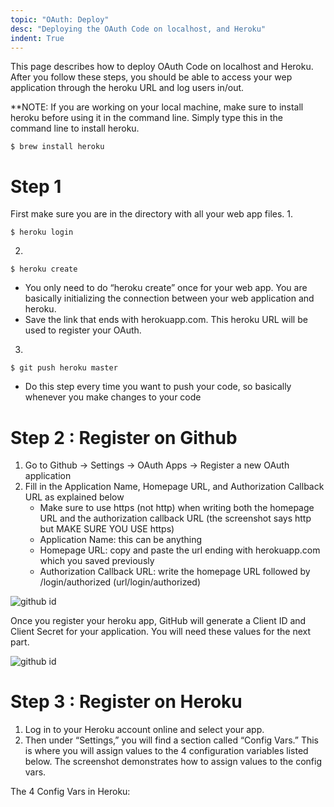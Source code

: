 ```yaml
---
topic: "OAuth: Deploy"
desc: "Deploying the OAuth Code on localhost, and Heroku"
indent: True
---
```


This page describes how to deploy OAuth Code on localhost and Heroku.
After you follow these steps, you should be able to access your wep application through the heroku URL and log users in/out.

**NOTE: If you are working on your local machine, make sure to install heroku before using it in the command line. Simply type this in the command line to install heroku.
```
$ brew install heroku
```

# Step 1
First make sure you are in the directory with all your web app files.
1. 
```
$ heroku login
```
2.
```
$ heroku create
```
   * You only need to do “heroku create” once for your web app. You are basically initializing the connection between your web application and heroku.
   * Save the link that ends with herokuapp.com. This heroku URL will be used to register your OAuth. 
3. 
```
$ git push heroku master
```
   * Do this step every time you want to push your code, so basically whenever you make changes to your code

# Step 2 : Register on Github
1. Go to Github -> Settings -> OAuth Apps -> Register a new OAuth application 
2. Fill in the Application Name, Homepage URL, and Authorization Callback URL as explained below
   * Make sure to use https (not http) when writing both the homepage URL and the authorization callback URL (the screenshot says http but MAKE SURE YOU USE https)
   * Application Name: this can be anything
   * Homepage URL: copy and paste the url ending with herokuapp.com which you saved previously
   * Authorization Callback URL: write the homepage URL followed by /login/authorized (url/login/authorized)

![github id](oauth/oauth-flask-urls-50.png)

Once you register your heroku app, GitHub will generate a Client ID and Client Secret for your application. You will need these values for the next part.

![github id](oauth/github-client-id-and-client-secret-example-50.png)

# Step 3 : Register on Heroku
1. Log in to your Heroku account online and select your app.
2. Then under “Settings,” you will find a section called “Config Vars.” This is where you will assign values to the 4 configuration variables listed below. The screenshot demonstrates how to assign values to the config vars.

The 4 Config Vars in Heroku:

